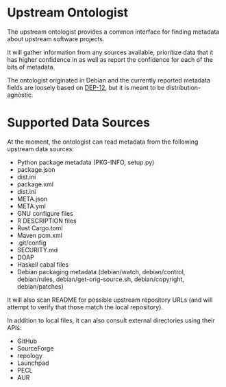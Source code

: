 Upstream Ontologist
===================

The upstream ontologist provides a common interface for finding metadata about
upstream software projects.

It will gather information from any sources available, prioritize data that it
has higher confidence in as well as report the confidence for each of the
bits of metadata.

The ontologist originated in Debian and the currently reported metadata fields
are loosely based on [DEP-12](https://dep-team.pages.debian.net/deps/dep12),
but it is meant to be distribution-agnostic.

Supported Data Sources
======================

At the moment, the ontologist can read metadata from the following upstream
data sources:

 * Python package metadata (PKG-INFO, setup.py)
 * package.json
 * dist.ini
 * package.xml
 * dist.ini
 * META.json
 * META.yml
 * GNU configure files
 * R DESCRIPTION files
 * Rust Cargo.toml
 * Maven pom.xml
 * .git/config
 * SECURITY.md
 * DOAP
 * Haskell cabal files
 * Debian packaging metadata
   (debian/watch, debian/control, debian/rules, debian/get-orig-source.sh,
    debian/copyright, debian/patches)

It will also scan README for possible upstream repository URLs
(and will attempt to verify that those match the local repository).

In addition to local files, it can also consult external directories
using their APIs:

 * GitHub
 * SourceForge
 * repology
 * Launchpad
 * PECL
 * AUR
